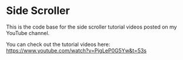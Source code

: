 # Side Scroller

This is the code base for the side scroller tutorial videos posted on my YouTube channel. 

You can check out the tutorial videos here: https://www.youtube.com/watch?v=PjgLeP0G5Yw&t=53s

